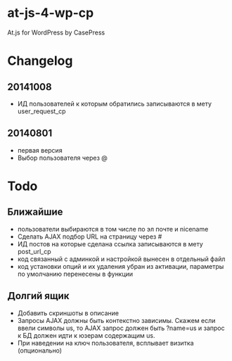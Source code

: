 at-js-4-wp-cp
=============

At.js for WordPress by CasePress

# Changelog

## 20141008
- ИД пользователей к которым обратились записываются в мету user_request_cp

## 20140801
- первая версия
- Выбор пользователя через @


# Todo
## Ближайшие
- пользователи выбираются в том числе по эл почте и nicename
- Сделать AJAX подбор URL на страницу через #
- ИД постов на которые сделана ссылка записываются в мету post_url_cp
- код связанный с админкой и настройкой вынесен в отдельный файл
- код установки опций и их удаления убран из активации, параметры по умолчанию перенесены в функции

## Долгий ящик
- Добавить скриншоты в описание
- Запросы AJAX должны быть контекстно зависимы. Скажем если ввели символы us, то AJAX запрос должен быть ?name=us и запрос к БД должен идти к юзерам содержащим us.
- При наведении на ключ пользователя, всплывает визитка (опционально)
